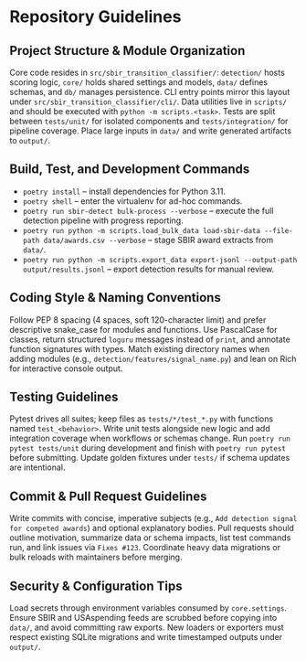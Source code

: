 # Repository Guidelines

## Project Structure & Module Organization
Core code resides in `src/sbir_transition_classifier/`: `detection/` hosts scoring logic, `core/` holds shared settings and models, `data/` defines schemas, and `db/` manages persistence. CLI entry points mirror this layout under `src/sbir_transition_classifier/cli/`. Data utilities live in `scripts/` and should be executed with `python -m scripts.<task>`. Tests are split between `tests/unit/` for isolated components and `tests/integration/` for pipeline coverage. Place large inputs in `data/` and write generated artifacts to `output/`.

## Build, Test, and Development Commands
- `poetry install` – install dependencies for Python 3.11.
- `poetry shell` – enter the virtualenv for ad-hoc commands.
- `poetry run sbir-detect bulk-process --verbose` – execute the full detection pipeline with progress reporting.
- `poetry run python -m scripts.load_bulk_data load-sbir-data --file-path data/awards.csv --verbose` – stage SBIR award extracts from `data/`.
- `poetry run python -m scripts.export_data export-jsonl --output-path output/results.jsonl` – export detection results for manual review.

## Coding Style & Naming Conventions
Follow PEP 8 spacing (4 spaces, soft 120-character limit) and prefer descriptive snake_case for modules and functions. Use PascalCase for classes, return structured `loguru` messages instead of `print`, and annotate function signatures with types. Match existing directory names when adding modules (e.g., `detection/features/signal_name.py`) and lean on Rich for interactive console output.

## Testing Guidelines
Pytest drives all suites; keep files as `tests/*/test_*.py` with functions named `test_<behavior>`. Write unit tests alongside new logic and add integration coverage when workflows or schemas change. Run `poetry run pytest tests/unit` during development and finish with `poetry run pytest` before submitting. Update golden fixtures under `tests/` if schema updates are intentional.

## Commit & Pull Request Guidelines
Write commits with concise, imperative subjects (e.g., `Add detection signal for competed awards`) and optional explanatory bodies. Pull requests should outline motivation, summarize data or schema impacts, list test commands run, and link issues via `Fixes #123`. Coordinate heavy data migrations or bulk reloads with maintainers before merging.

## Security & Configuration Tips
Load secrets through environment variables consumed by `core.settings`. Ensure SBIR and USAspending feeds are scrubbed before copying into `data/`, and avoid committing raw exports. New loaders or exporters must respect existing SQLite migrations and write timestamped outputs under `output/`.
